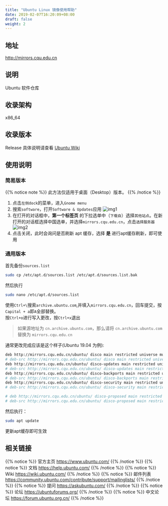 ```yaml
---
title: "Ubuntu Linux 镜像使用帮助"
date: 2019-02-07T16:20:09+08:00
draft: false
weight: 2
---
```

## 地址
http://mirrors.cqu.edu.cn
## 说明
Ubuntu 软件仓库
## 收录架构
x86_64
## 收录版本
Release
具体说明请查看 [Ubuntu Wiki](http://wiki.ubuntu.com/Releases)
## 使用说明
### 简易版本
{{% notice note %}}
此方法仅适用于桌面（Desktop）版本。
{{% /notice %}}
1. 点击`左侧dock`的菜单，进入`Gnome menu`</br>
2. 搜索`software`，打开`Software & Updates`应用
![img1](images/00.jpg)
3. 在打开的对话框中，**第一个标签页** 的下拉选单中（`下载自`）选择`其他站点`。在新打开的对话框选择中国选单，并选择`mirrors.cqu.edu.cn`，点击`选择服务器`
![img2](images/01.jpg)
4. 点击关闭，此时会询问是否刷新 apt 缓存，选择 **是** 进行apt缓存刷新，即可使用
### 通用版本
首先备份`sources.list`
```bash
sudo cp /etc/apt.d/sources.list /etc/apt.d/sources.list.bak
```
然后执行
```bash
sudo nano /etc/apt.d/sources.list
```
使用`Ctrl+\`搜索`archive.ubuntu.com`,并填入`mirrors.cqu.edu.cn`，回车提交，按`Capital + a`即`A`全部替换。</br>
按`Ctrl+o`进行写入更改，按`Ctrl+x`退出

> 如果源地址为 `cn.archive.ubuntu.com`，那么请将 `cn.archive.ubuntu.com` 替换为 `mirrors.cqu.edu.cn`

通常更改完成应该是这个样子(Ubuntu 19.04 为例):
```bash
deb http://mirrors.cqu.edu.cn/ubuntu/ disco main restricted universe multiverse
# deb-src http://mirrors.cqu.edu.cn/ubuntu/ disco main restricted universe multiverse
deb http://mirrors.cqu.edu.cn/ubuntu/ disco-updates main restricted universe multiverse
# deb-src http://mirrors.cqu.edu.cn/ubuntu/ disco-updates main restricted universe multiverse
deb http://mirrors.cqu.edu.cn/ubuntu/ disco-backports main restricted universe multiverse
# deb-src http://mirrors.cqu.edu.cn/ubuntu/ disco-backports main restricted universe multiverse
deb http://mirrors.cqu.edu.cn/ubuntu/ disco-security main restricted universe multiverse
# deb-src http://mirrors.cqu.edu.cn/ubuntu/ disco-security main restricted universe multiverse

# deb http://mirrors.cqu.edu.cn/ubuntu/ disco-proposed main restricted universe multiverse
# deb-src http://mirrors.cqu.edu.cn/ubuntu/ disco-proposed main restricted universe multiverse
```
然后执行：
```bash
sudo apt update
```
更新apt缓存即可生效
## 相关链接
{{% notice %}}
官方主页
https://www.ubuntu.com/
{{% /notice %}}
{{% notice %}}
文档
https://help.ubuntu.com/
{{% /notice %}}
{{% notice %}}
Wiki
https://wiki.ubuntu.com/
{{% /notice %}}
{{% notice %}}
邮件列表
https://community.ubuntu.com/contribute/support/mailinglists/
{{% /notice %}}
{{% notice %}}
提问
https://askubuntu.com/
{{% /notice %}}
{{% notice %}}
论坛
https://ubuntuforums.org/
{{% /notice %}}
{{% notice %}}
中文论坛
https://forum.ubuntu.org.cn/
{{% /notice %}}
